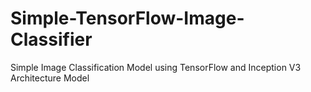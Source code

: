 # Simple-TensorFlow-Image-Classifier
Simple Image Classification Model using TensorFlow and Inception V3 Architecture Model
